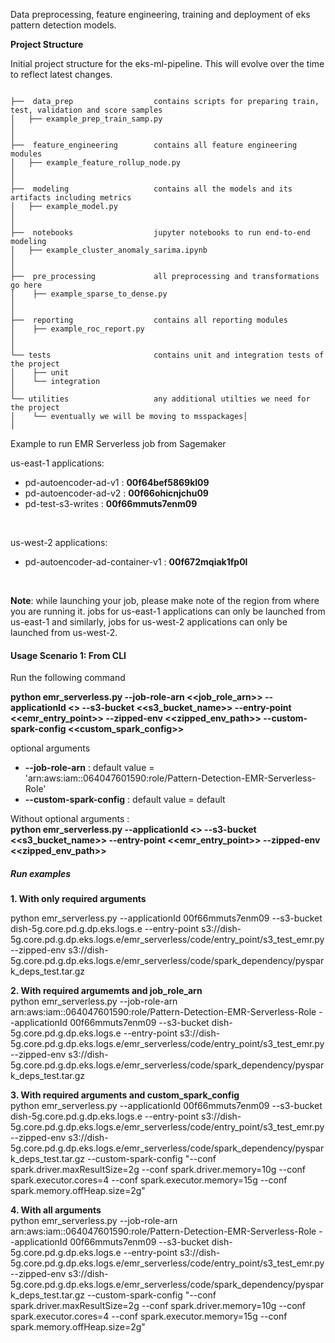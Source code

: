 Data preprocessing, feature engineering, training and deployment of eks pattern detection models.



**Project Structure**

Initial project structure for the eks-ml-pipeline. This will evolve over the time to reflect latest changes. 

```

├──  data_prep					contains scripts for preparing train, test, validation and score samples
│   ├── example_prep_train_samp.py 
│
│
├──  feature_engineering		contains all feature engineering modules
│   ├── example_feature_rollup_node.py
│
│
├──  modeling					contains all the models and its artifacts including metrics
│   ├── example_model.py
│
│
├──  notebooks					jupyter notebooks to run end-to-end modeling
│   ├── example_cluster_anomaly_sarima.ipynb
│
│
├──  pre_processing				all preprocessing and transformations go here 
│    ├── example_sparse_to_dense.py  
│
│
├──  reporting					contains all reporting modules 
│    ├── example_roc_report.py
│
│
└── tests						contains unit and integration tests of the project
│    ├── unit
│    └── integration
│ 
└── utilities					any additional utilties we need for the project
│    └── eventually we will be moving to msspackages│  
│ 

```

Example to run EMR Serverless job from Sagemaker

us-east-1 applications: <br>
* pd-autoencoder-ad-v1 : **00f64bef5869kl09**
* pd-autoencoder-ad-v2 : **00f66ohicnjchu09**
* pd-test-s3-writes : **00f66mmuts7enm09**
<br>

us-west-2 applications: <br>
* pd-autoencoder-ad-container-v1  : **00f672mqiak1fp0l**
<br>

**Note**: while launching your job, please make note of the region from where you are running it.
jobs for us-east-1 applications can only be launched from us-east-1 and similarly, jobs for us-west-2 applications can only be launched from us-west-2. 

#### **Usage Scenario 1: From CLI**

Run the following command <br>

**python emr_serverless.py --job-role-arn <<job_role_arn>> --applicationId <<applicationID>> --s3-bucket <<s3_bucket_name>> --entry-point <<emr_entry_point>> --zipped-env <<zipped_env_path>> --custom-spark-config <<custom_spark_config>>**

optional arguments
- **--job-role-arn**    : default value = 'arn:aws:iam::064047601590:role/Pattern-Detection-EMR-Serverless-Role'
- **--custom-spark-config**   : default value = default
    
Without optional arguments : <br>
**python emr_serverless.py --applicationId <<applicationID>> --s3-bucket <<s3_bucket_name>> --entry-point <<emr_entry_point>> --zipped-env <<zipped_env_path>>**

##### **Run examples** <br>

**1. With only required arguments** <br>

python emr_serverless.py --applicationId 00f66mmuts7enm09 --s3-bucket dish-5g.core.pd.g.dp.eks.logs.e --entry-point s3://dish-5g.core.pd.g.dp.eks.logs.e/emr_serverless/code/entry_point/s3_test_emr.py --zipped-env s3://dish-5g.core.pd.g.dp.eks.logs.e/emr_serverless/code/spark_dependency/pyspark_deps_test.tar.gz
<br>

**2. With required argumemts and job_role_arn** <br>
python emr_serverless.py --job-role-arn arn:aws:iam::064047601590:role/Pattern-Detection-EMR-Serverless-Role --applicationId 00f66mmuts7enm09 --s3-bucket dish-5g.core.pd.g.dp.eks.logs.e --entry-point s3://dish-5g.core.pd.g.dp.eks.logs.e/emr_serverless/code/entry_point/s3_test_emr.py --zipped-env s3://dish-5g.core.pd.g.dp.eks.logs.e/emr_serverless/code/spark_dependency/pyspark_deps_test.tar.gz
<br>

**3. With required arguments and custom_spark_config** <br>
python emr_serverless.py --applicationId 00f66mmuts7enm09 --s3-bucket dish-5g.core.pd.g.dp.eks.logs.e --entry-point s3://dish-5g.core.pd.g.dp.eks.logs.e/emr_serverless/code/entry_point/s3_test_emr.py --zipped-env s3://dish-5g.core.pd.g.dp.eks.logs.e/emr_serverless/code/spark_dependency/pyspark_deps_test.tar.gz --custom-spark-config "--conf spark.driver.maxResultSize=2g --conf spark.driver.memory=10g --conf spark.executor.cores=4 --conf spark.executor.memory=15g --conf spark.memory.offHeap.size=2g"
<br>

**4. With all arguments** <br>
python emr_serverless.py --job-role-arn arn:aws:iam::064047601590:role/Pattern-Detection-EMR-Serverless-Role --applicationId 00f66mmuts7enm09 --s3-bucket dish-5g.core.pd.g.dp.eks.logs.e --entry-point s3://dish-5g.core.pd.g.dp.eks.logs.e/emr_serverless/code/entry_point/s3_test_emr.py --zipped-env s3://dish-5g.core.pd.g.dp.eks.logs.e/emr_serverless/code/spark_dependency/pyspark_deps_test.tar.gz --custom-spark-config "--conf spark.driver.maxResultSize=2g --conf spark.driver.memory=10g --conf spark.executor.cores=4 --conf spark.executor.memory=15g --conf spark.memory.offHeap.size=2g"
